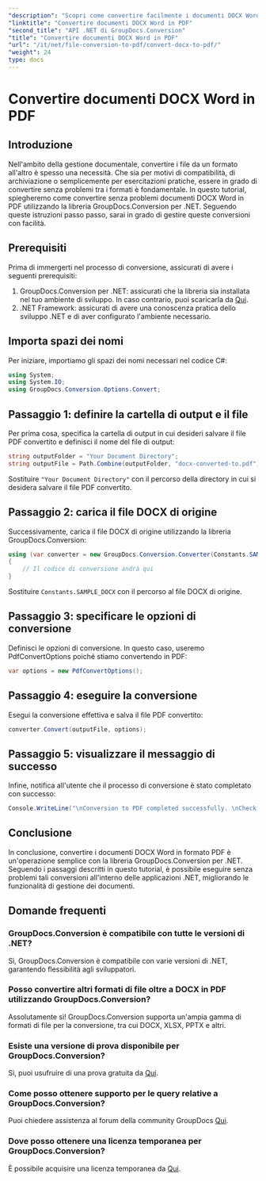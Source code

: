 ```yaml
---
"description": "Scopri come convertire facilmente i documenti DOCX Word in PDF utilizzando GroupDocs.Conversion per .NET. Migliora le tue capacità di gestione dei documenti."
"linktitle": "Convertire documenti DOCX Word in PDF"
"second_title": "API .NET di GroupDocs.Conversion"
"title": "Convertire documenti DOCX Word in PDF"
"url": "/it/net/file-conversion-to-pdf/convert-docx-to-pdf/"
"weight": 24
type: docs
---
```

# Convertire documenti DOCX Word in PDF

## Introduzione
Nell'ambito della gestione documentale, convertire i file da un formato all'altro è spesso una necessità. Che sia per motivi di compatibilità, di archiviazione o semplicemente per esercitazioni pratiche, essere in grado di convertire senza problemi tra i formati è fondamentale. In questo tutorial, spiegheremo come convertire senza problemi documenti DOCX Word in PDF utilizzando la libreria GroupDocs.Conversion per .NET. Seguendo queste istruzioni passo passo, sarai in grado di gestire queste conversioni con facilità.
## Prerequisiti
Prima di immergerti nel processo di conversione, assicurati di avere i seguenti prerequisiti:
1. GroupDocs.Conversion per .NET: assicurati che la libreria sia installata nel tuo ambiente di sviluppo. In caso contrario, puoi scaricarla da [Qui](https://releases.groupdocs.com/conversion/net/).
2. .NET Framework: assicurati di avere una conoscenza pratica dello sviluppo .NET e di aver configurato l'ambiente necessario.

## Importa spazi dei nomi
Per iniziare, importiamo gli spazi dei nomi necessari nel codice C#:
```csharp
using System;
using System.IO;
using GroupDocs.Conversion.Options.Convert;
```
## Passaggio 1: definire la cartella di output e il file
Per prima cosa, specifica la cartella di output in cui desideri salvare il file PDF convertito e definisci il nome del file di output:
```csharp
string outputFolder = "Your Document Directory";
string outputFile = Path.Combine(outputFolder, "docx-converted-to.pdf");
```
Sostituire `"Your Document Directory"` con il percorso della directory in cui si desidera salvare il file PDF convertito.
## Passaggio 2: carica il file DOCX di origine
Successivamente, carica il file DOCX di origine utilizzando la libreria GroupDocs.Conversion:
```csharp
using (var converter = new GroupDocs.Conversion.Converter(Constants.SAMPLE_DOCX))
{
    // Il codice di conversione andrà qui
}
```
Sostituire `Constants.SAMPLE_DOCX` con il percorso al file DOCX di origine.
## Passaggio 3: specificare le opzioni di conversione
Definisci le opzioni di conversione. In questo caso, useremo PdfConvertOptions poiché stiamo convertendo in PDF:
```csharp
var options = new PdfConvertOptions();
```
## Passaggio 4: eseguire la conversione
Esegui la conversione effettiva e salva il file PDF convertito:
```csharp
converter.Convert(outputFile, options);
```
## Passaggio 5: visualizzare il messaggio di successo
Infine, notifica all'utente che il processo di conversione è stato completato con successo:
```csharp
Console.WriteLine("\nConversion to PDF completed successfully. \nCheck output in {0}", outputFolder);
```

## Conclusione
In conclusione, convertire i documenti DOCX Word in formato PDF è un'operazione semplice con la libreria GroupDocs.Conversion per .NET. Seguendo i passaggi descritti in questo tutorial, è possibile eseguire senza problemi tali conversioni all'interno delle applicazioni .NET, migliorando le funzionalità di gestione dei documenti.
## Domande frequenti
### GroupDocs.Conversion è compatibile con tutte le versioni di .NET?
Sì, GroupDocs.Conversion è compatibile con varie versioni di .NET, garantendo flessibilità agli sviluppatori.
### Posso convertire altri formati di file oltre a DOCX in PDF utilizzando GroupDocs.Conversion?
Assolutamente sì! GroupDocs.Conversion supporta un'ampia gamma di formati di file per la conversione, tra cui DOCX, XLSX, PPTX e altri.
### Esiste una versione di prova disponibile per GroupDocs.Conversion?
Sì, puoi usufruire di una prova gratuita da [Qui](https://releases.groupdocs.com/).
### Come posso ottenere supporto per le query relative a GroupDocs.Conversion?
Puoi chiedere assistenza al forum della community GroupDocs [Qui](https://forum.groupdocs.com/c/conversion/11).
### Dove posso ottenere una licenza temporanea per GroupDocs.Conversion?
È possibile acquisire una licenza temporanea da [Qui](https://purchase.groupdocs.com/temporary-license/).
